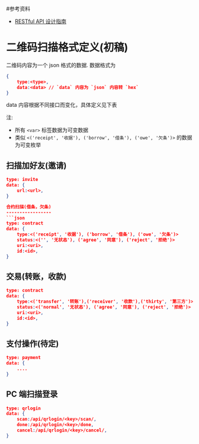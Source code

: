 #参考资料

- [RESTful API 设计指南](http://www.ruanyifeng.com/blog/2014/05/restful_api.html)

二维码扫描格式定义(初稿)
====================

二维码内容为一个 json 格式的数据.
数据格式为
```json
{
	type:<type>,
	data:<data> // `data` 内容为 `json` 内容转 `hex`
}
```

data 内容根据不同接口而变化，具体定义见下表

注: 
 - 所有 `<var>` 标签数据为可变数据
 - 类似 `<('receipt', '收据'), ('borrow', '借条'), ('owe', '欠条')>` 的数据为可变枚举
 

扫描加好友(邀请)
-------------
```json
type: invite
data: {
	url:<url>,
}

合约扫描(借条，欠条)
-----------------
```json
type: contract
data: {
	type:<('receipt', '收据'), ('borrow', '借条'), ('owe', '欠条')>
	status:<('', '无状态'), ('agree', '同意'), ('reject', '拒绝')>
	uri:<uri>,
	id:<id>,
}
```
交易(转账，收款)
-----------------
```json
type: contract
data: {
	type:<('transfer', '转账'),('receiver', '收款'),('thirty', '第三方')>
	status:<('normal', '无状态'), ('agree', '同意'), ('reject', '拒绝')>
	uri:<uri>,
	id:<id>,
}
```
支付操作(待定)
-----------------
```json
type: payment
data: {
	....
}
```
PC 端扫描登录
-----------------
```json
type: qrlogin
data: {
	scan:/api/qrlogin/<key>/scan/,
	done:/api/qrlogin/<key>/done,
	cancel:/api/qrlogin/<key>/cancel/,
}
```
